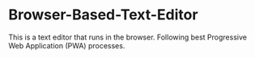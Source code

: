 # Browser-Based-Text-Editor
This is a text editor that runs in the browser. Following best Progressive Web Application (PWA) processes.  
